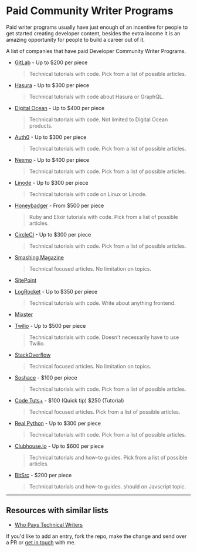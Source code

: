 # Paid Community Writer Programs

Paid writer programs usually have just enough of an incentive for people to get started creating developer content, besides the extra income it is an amazing opportunity for people to build a career out of it. 

A list of companies that have paid Developer Community Writer Programs.



- [GitLab](https://about.gitlab.com/community/writers/) - Up to $200 per piece
  > Technical tutorials with code. Pick from a list of possible articles.

- [Hasura](https://blog.hasura.io/the-hasura-technical-writer-program/) - Up to $300 per piece
  > Technical tutorials with code about Hasura or GraphQL.

- [Digital Ocean](https://www.digitalocean.com/write-for-donations/) - Up to $400 per piece
  > Technical tutorials with code. Not limited to Digital Ocean products.

- [Auth0](https://auth0.com/guest-authors) - Up to $300 per piece
  > Technical tutorials with code. Pick from a list of possible articles.

- [Nexmo](https://developer.nexmo.com/spotlight) - Up to $400 per piece
  > Technical tutorials with code. Pick from a list of possible articles.

- [Linode](https://www.linode.com/docs/contribute/) - Up to $300 per piece
  > Technical tutorials with code on Linux or Linode.

- [Honeybadger](https://www.honeybadger.io/blog/write-for-us/) - From $500 per piece
  > Ruby and Elixir tutorials with code. Pick from a list of possible articles.

- [CircleCI](https://circleci.com/blog/guest-writer-program/)  - Up to $300 per piece
  > Technical tutorials with code. Pick from a list of possible articles.

- [Smashing Magazine](https://www.smashingmagazine.com/write-for-us/) 
  > Technical focused articles. No limitation on topics.

- [SitePoint](https://sitepoint.typeform.com/to/DMmYfn)

- [LogRocket](https://blog.logrocket.com/become-a-logrocket-guest-author-7d970eb673f9/) - Up to $350 per piece
  > Technical tutorials with code. Write about anything frontend.

- [Mixster](https://mixstersite.wordpress.com/2019/05/24/mixster/#more-2253) 

- [Twilio](https://go.twilio.com/twilio-voices/) - Up to $500 per piece
  > Technical tutorials with code. Doesn't necessarily have to use Twilio.

- [StackOverflow](https://stackoverflow.blog/2020/01/27/blog-contributor-guidelines/?cb=1)
  > Technical focused articles. No limitation on topics.

- [Soshace](https://docs.google.com/document/d/1DZ9Hj8AcNfHI6bC4bfTDIFRNIIFnda6Mkj_n_4x3hWw/edit) - $100 per piece
  > Technical tutorials with code. Pick from a list of possible articles.

- [Code Tuts+](https://code.tutsplus.com/articles/call-for-authors-write-for-tuts--cms-22034) - $100 (Quick tip) $250 (Tutorial)
  > Technical focused articles. Pick from a list of possible articles.

- [Real Python](https://realpython.com/write-for-us/) - Up to $300 per piece
  > Technical tutorials with code. Pick from a list of possible articles.

- [Clubhouse.io](https://clubhouse.io/clubhouse-write-earn-give-program/) - Up to $600 per piece
  > Technical tutorials and how-to guides. Pick from a list of possible articles.

- [BitSrc](https://blog.bitsrc.io/how-to-write-a-post-for-bits-and-pieces-13de0133151b) - $200 per piece 
  > Technical tutorials and how-to guides. should on Javscript topic.

---
## Resources with similar lists
- [Who Pays Technical Writers](https://whopaystechnicalwriters.com/)


If you'd like to add an entry, fork the repo, make the change and send over a PR or [get in touch](https://twitter.com/malgamves) with me.
